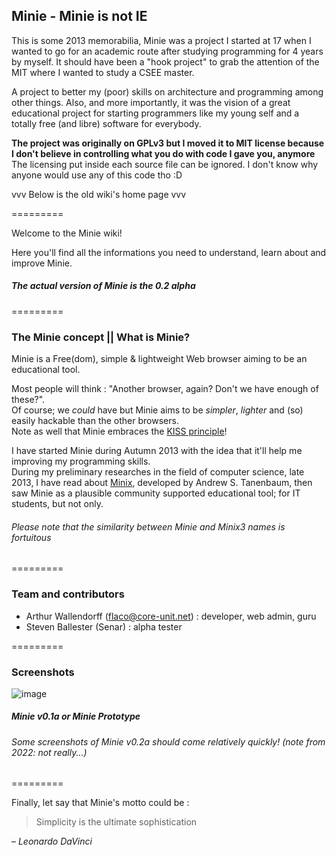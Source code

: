 ## Minie - Minie is not IE ##

This is some 2013 memorabilia, Minie was a project I started at 17 when I wanted to go for an academic route after studying programming for 4 years by myself.
It should have been a "hook project" to grab the attention of the MIT where I wanted to study a CSEE master.

A project to better my (poor) skills on architecture and programming among other things.
Also, and more importantly, it was the vision of a great educational project for starting programmers like my young self and a totally free (and libre) software for everybody.

**The project was originally on GPLv3 but I moved it to MIT license because I don't believe in controlling what you do with code I gave you, anymore**
The licensing put inside each source file can be ignored.
I don't know why anyone would use any of this code tho :D

vvv  Below is the old wiki's home page  vvv

=========

Welcome to the Minie wiki!

Here you'll find all the informations you need to understand, learn about and improve Minie.  

##### The actual version of Minie is the *0.2 alpha*
=========
### The Minie concept || What is Minie?
Minie is a Free(dom), simple & lightweight Web browser aiming to be an educational tool.

Most people will think : "Another browser, again? Don't we have enough of these?".  
Of course; we *could* have but Minie aims to be *simpler*, *lighter* and (so) easily hackable than the other browsers.  
Note as well that Minie embraces the [KISS principle](http://en.wikipedia.org/wiki/Kiss_principle)!  

I have started Minie during Autumn 2013 with the idea that it'll help me improving my programming skills.  
During my preliminary researches in the field of computer science, late 2013, I have read about [Minix](http://www.minix3.org), developed by Andrew S. Tanenbaum, then saw Minie as a plausible community supported educational tool; for IT students, but not only.  

###### Please note that the similarity between Minie and Minix3 names is fortuitous  
=========
### Team and contributors
+ Arthur Wallendorff (flaco@core-unit.net) : developer, web admin, guru
+ Steven Ballester (Senar) : alpha tester

=========
### Screenshots

![image](https://user-images.githubusercontent.com/2111910/181143118-3809aa23-3e87-4608-b1a2-95ce6ff2e036.png)
##### *Minie v0.1a or Minie Prototype* 


###### Some screenshots of Minie v0.2a should come relatively quickly! (note from 2022: not really...)
=========

Finally, let say that Minie's motto could be :

> Simplicity is the ultimate sophistication  

– *Leonardo DaVinci*

